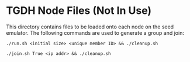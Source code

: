 # TGDH Node Files (Not In Use)
This directory contains files to be loaded onto each node on the seed emulator.
The following commands are used to generate a group and join:
```
./run.sh <initial size> <unique member ID> && ./cleanup.sh
```
```
./join.sh True <ip addr> && ./cleanup.sh
```
